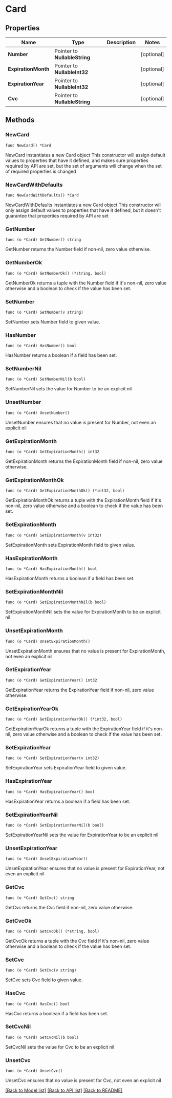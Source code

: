 # Card

## Properties

Name | Type | Description | Notes
------------ | ------------- | ------------- | -------------
**Number** | Pointer to **NullableString** |  | [optional] 
**ExpirationMonth** | Pointer to **NullableInt32** |  | [optional] 
**ExpirationYear** | Pointer to **NullableInt32** |  | [optional] 
**Cvc** | Pointer to **NullableString** |  | [optional] 

## Methods

### NewCard

`func NewCard() *Card`

NewCard instantiates a new Card object
This constructor will assign default values to properties that have it defined,
and makes sure properties required by API are set, but the set of arguments
will change when the set of required properties is changed

### NewCardWithDefaults

`func NewCardWithDefaults() *Card`

NewCardWithDefaults instantiates a new Card object
This constructor will only assign default values to properties that have it defined,
but it doesn't guarantee that properties required by API are set

### GetNumber

`func (o *Card) GetNumber() string`

GetNumber returns the Number field if non-nil, zero value otherwise.

### GetNumberOk

`func (o *Card) GetNumberOk() (*string, bool)`

GetNumberOk returns a tuple with the Number field if it's non-nil, zero value otherwise
and a boolean to check if the value has been set.

### SetNumber

`func (o *Card) SetNumber(v string)`

SetNumber sets Number field to given value.

### HasNumber

`func (o *Card) HasNumber() bool`

HasNumber returns a boolean if a field has been set.

### SetNumberNil

`func (o *Card) SetNumberNil(b bool)`

 SetNumberNil sets the value for Number to be an explicit nil

### UnsetNumber
`func (o *Card) UnsetNumber()`

UnsetNumber ensures that no value is present for Number, not even an explicit nil
### GetExpirationMonth

`func (o *Card) GetExpirationMonth() int32`

GetExpirationMonth returns the ExpirationMonth field if non-nil, zero value otherwise.

### GetExpirationMonthOk

`func (o *Card) GetExpirationMonthOk() (*int32, bool)`

GetExpirationMonthOk returns a tuple with the ExpirationMonth field if it's non-nil, zero value otherwise
and a boolean to check if the value has been set.

### SetExpirationMonth

`func (o *Card) SetExpirationMonth(v int32)`

SetExpirationMonth sets ExpirationMonth field to given value.

### HasExpirationMonth

`func (o *Card) HasExpirationMonth() bool`

HasExpirationMonth returns a boolean if a field has been set.

### SetExpirationMonthNil

`func (o *Card) SetExpirationMonthNil(b bool)`

 SetExpirationMonthNil sets the value for ExpirationMonth to be an explicit nil

### UnsetExpirationMonth
`func (o *Card) UnsetExpirationMonth()`

UnsetExpirationMonth ensures that no value is present for ExpirationMonth, not even an explicit nil
### GetExpirationYear

`func (o *Card) GetExpirationYear() int32`

GetExpirationYear returns the ExpirationYear field if non-nil, zero value otherwise.

### GetExpirationYearOk

`func (o *Card) GetExpirationYearOk() (*int32, bool)`

GetExpirationYearOk returns a tuple with the ExpirationYear field if it's non-nil, zero value otherwise
and a boolean to check if the value has been set.

### SetExpirationYear

`func (o *Card) SetExpirationYear(v int32)`

SetExpirationYear sets ExpirationYear field to given value.

### HasExpirationYear

`func (o *Card) HasExpirationYear() bool`

HasExpirationYear returns a boolean if a field has been set.

### SetExpirationYearNil

`func (o *Card) SetExpirationYearNil(b bool)`

 SetExpirationYearNil sets the value for ExpirationYear to be an explicit nil

### UnsetExpirationYear
`func (o *Card) UnsetExpirationYear()`

UnsetExpirationYear ensures that no value is present for ExpirationYear, not even an explicit nil
### GetCvc

`func (o *Card) GetCvc() string`

GetCvc returns the Cvc field if non-nil, zero value otherwise.

### GetCvcOk

`func (o *Card) GetCvcOk() (*string, bool)`

GetCvcOk returns a tuple with the Cvc field if it's non-nil, zero value otherwise
and a boolean to check if the value has been set.

### SetCvc

`func (o *Card) SetCvc(v string)`

SetCvc sets Cvc field to given value.

### HasCvc

`func (o *Card) HasCvc() bool`

HasCvc returns a boolean if a field has been set.

### SetCvcNil

`func (o *Card) SetCvcNil(b bool)`

 SetCvcNil sets the value for Cvc to be an explicit nil

### UnsetCvc
`func (o *Card) UnsetCvc()`

UnsetCvc ensures that no value is present for Cvc, not even an explicit nil

[[Back to Model list]](../README.md#documentation-for-models) [[Back to API list]](../README.md#documentation-for-api-endpoints) [[Back to README]](../README.md)


